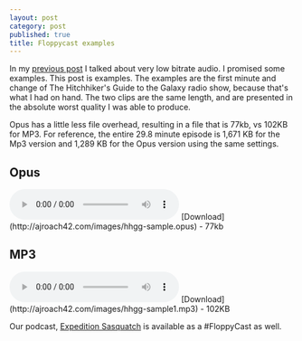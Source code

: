 ```yaml
---
layout: post
category: post
published: true
title: Floppycast examples
---
```

In my [previous post](http://ajroach42.com/floppycasts-1-44mb-podcasts/) I talked about very low bitrate audio. I promised some examples. This post is examples. The examples are the first minute and change of The Hitchhiker's Guide to the Galaxy radio show, because that's what I had on hand. The two clips are the same length, and are presented in the absolute worst quality I was able to produce. 

Opus has a little less file overhead, resulting in a file that is 77kb, vs 102KB for MP3. For reference, the entire 29.8 minute episode is 1,671 KB for the Mp3 version and 1,289 KB for the Opus version using the same settings.  

## Opus 

<audio controls>
  <source src="http://ajroach42.com/images/hhgg-sample.opus" type="audio/ogg">
  Your browser does not support the audio element.
</audio>
[Download](http://ajroach42.com/images/hhgg-sample.opus) - 77kb 


## MP3

<audio controls>
  <source src="http://ajroach42.com/images/hhgg-sample1.mp3" type="audio/mp3">
  Your browser does not support the audio element.
</audio>
[Download](http://ajroach42.com/images/hhgg-sample1.mp3) - 102KB

Our podcast, [Expedition Sasquatch](https://expeditionsasquatch.org/) is available as a #FloppyCast as well.  
